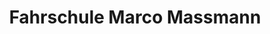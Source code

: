 ---
title: "Fahrschule Marco Massmann"
url: /halle-westf/fahrschule-marco-massmann/
shop: Autoteile
---